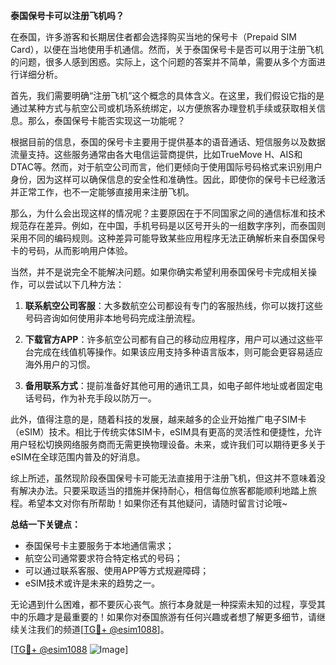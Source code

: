 **泰国保号卡可以注册飞机吗？**

在泰国，许多游客和长期居住者都会选择购买当地的保号卡（Prepaid SIM Card），以便在当地使用手机通信。然而，关于泰国保号卡是否可以用于注册飞机的问题，很多人感到困惑。实际上，这个问题的答案并不简单，需要从多个方面进行详细分析。

首先，我们需要明确“注册飞机”这个概念的具体含义。在这里，我们假设它指的是通过某种方式与航空公司或机场系统绑定，以方便旅客办理登机手续或获取相关信息。那么，泰国保号卡能否实现这一功能呢？

根据目前的信息，泰国的保号卡主要用于提供基本的语音通话、短信服务以及数据流量支持。这些服务通常由各大电信运营商提供，比如TrueMove H、AIS和DTAC等。然而，对于航空公司而言，他们更倾向于使用国际号码格式来识别用户身份，因为这样可以确保信息的安全性和准确性。因此，即使你的保号卡已经激活并正常工作，也不一定能够直接用来注册飞机。

那么，为什么会出现这样的情况呢？主要原因在于不同国家之间的通信标准和技术规范存在差异。例如，在中国，手机号码是以区号开头的一组数字序列，而泰国则采用不同的编码规则。这种差异可能导致某些应用程序无法正确解析来自泰国保号卡的号码，从而影响用户体验。

当然，并不是说完全不能解决问题。如果你确实希望利用泰国保号卡完成相关操作，可以尝试以下几种方法：

1. **联系航空公司客服**：大多数航空公司都设有专门的客服热线，你可以拨打这些号码咨询如何使用非本地号码完成注册流程。
   
2. **下载官方APP**：许多航空公司都有自己的移动应用程序，用户可以通过这些平台完成在线值机等操作。如果该应用支持多种语言版本，则可能会更容易适应海外用户的习惯。
   
3. **备用联系方式**：提前准备好其他可用的通讯工具，如电子邮件地址或者固定电话号码，作为补充手段以防万一。

此外，值得注意的是，随着科技的发展，越来越多的企业开始推广电子SIM卡（eSIM）技术。相比于传统实体SIM卡，eSIM具有更高的灵活性和便捷性，允许用户轻松切换网络服务商而无需更换物理设备。未来，或许我们可以期待更多关于eSIM在全球范围内普及的好消息。

综上所述，虽然现阶段泰国保号卡可能无法直接用于注册飞机，但这并不意味着没有解决办法。只要采取适当的措施并保持耐心，相信每位旅客都能顺利地踏上旅程。希望本文对你有所帮助！如果你还有其他疑问，请随时留言讨论哦~

**总结一下关键点：**
- 泰国保号卡主要服务于本地通信需求；
- 航空公司通常要求符合特定格式的号码；
- 可以通过联系客服、使用APP等方式规避障碍；
- eSIM技术或许是未来的趋势之一。

无论遇到什么困难，都不要灰心丧气。旅行本身就是一种探索未知的过程，享受其中的乐趣才是最重要的！如果你对泰国旅游有任何兴趣或者想了解更多细节，请继续关注我们的频道[[TG💪+ @esim1088](https://t.me/s/esim1088)]。

[[TG💪+ @esim1088](https://t.me/s/esim1088) ![Image](https://i.postimg.cc/4NQfJmqS/Snipaste-2025-05-13-00-14-12.png)]
